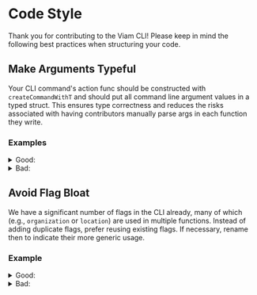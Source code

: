 # Code Style

Thank you for contributing to the Viam CLI! Please keep in mind the following best practices
when structuring your code.

## Make Arguments Typeful
Your CLI command's action func should be constructed with `createCommandWithT` and should put
all command line argument values in a typed struct. This ensures type correctness and reduces
the risks associated with having contributors manually parse args in each function they write.

### Examples
<details>
<summary>Good:</summary>

```golang
type fooArgs struct {
    Bar int
    Baz string
}

func fooAction(ctx cli.Context, args foo) error {
    bar := args.Bar
    baz := args.Baz
    ...
}

...

cli.Command{
    ...
    Flags: []cli.Flag{
        &cli.StringFlag{
            Name: Baz,
        },
        &cli.IntFlag{
            Name: Bar,
        },
    },
    Action: createCommandWithT[fooArgs](fooAction),
    ...
}
```
</details>

<details>
<summary>Bad:</summary>

```golang
func fooAction(ctx cli.Context) error {
    bar := ctx.Int("Bar")
    baz := ctx.String("Baz)
    ...
}

...

cli.Command{
    Flags: []cli.Flag{
        &cli.StringFlag{
            Name: BazFlag,
        },
        &cli.IntFlag{
            Name: BarFlag,
        },
    },
    Action: fooAction,
    ...
}
```
</details>

## Avoid Flag Bloat
We have a significant number of flags in the CLI already, many of which (e.g., `organization` or
`location`) are used in multiple functions. Instead of adding duplicate flags, prefer reusing
existing flags. If necessary, rename then to indicate their more generic usage. 

### Example
<details>
<summary>Good:</summary>

```diff
-const yourSpecialFlag = "some-cool-flag"
+const generalSpecialFlag = "some-cool-flag"
```
</details>

<details>
<summary>Bad:</summary>

```golang
const yourSpecialFlag = "some-cool-flag"
...
const mySpecialFlag = "some-cool-flag"
```

## Hide Help From Commands With Subcommands
When a parent level command with child commands exists (e.g., `viam organizations` has `list`,
`logo`, `api-key`, and others as child commands), it makes little sense to show a `help` command
since the parent level command doesn't do anything on its own. 

### Example
<details>
<summary>Necessary diff:</summary>

```diff
cli.Command{
    ...
    Name: "my-parent-command",
+    HideHelpCommand: true,
    Subcommands: []*cli.Command{
        {
            Name: "my-child-command1",
            ...
        },
        {
            Name: "my-child-command2",
            ...
        },
    },
}```
</details>

## Create Usage Text With Helper Func, Only Specify Required Args
When creating usage text for a CLI command, use the `createUsageText` convenience method
to generate text. Be sure to provide the fully qualified command (less `viam`) as your first
argument, and only include actually required flags in the `requiredFlags` argument.

###Examples
<details>
<summary>Diff:</summary>

```diff
cli.Command{
    ...
    Name: "my-parent-command",
    Subcommands: []*cli.Command{
        Name: "my-child-command",
        Flags: []cli.Flag{
            &cli.StringFlag{
                Name: requiredFlag,
                Required: true,
            },
            &cli.StringFlag{
                Name: optionalFlag,
            },
        },
+        UsageText: createUsageText("my-parent-command my-child-command", []string{requiredFlag}, true, false),
-        UsageText: createUsageText("my-child-command", []string{requiredFlag, optionalFlag}, true, false),
        ...
    }
}
```
</details>
